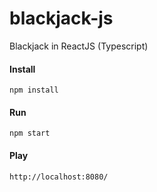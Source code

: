 # blackjack-js

Blackjack in ReactJS (Typescript)

#### Install

``
npm install
``

#### Run

``
npm start
``

#### Play

``
http://localhost:8080/
``

